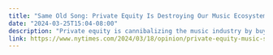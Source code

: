 ```yaml
---
title: "Same Old Song: Private Equity Is Destroying Our Music Ecosystem"
date: "2024-03-25T15:04-08:00"
description: "Private equity is cannibalizing the music industry by buying up old hits and pushing them back into our cultural consciousness."
link: https://www.nytimes.com/2024/03/18/opinion/private-equity-music-spotify.html?utm_source=substack&utm_medium=email
---
```

